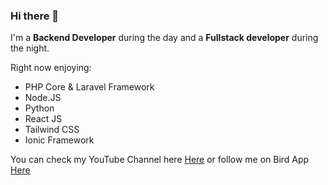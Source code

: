 ### Hi there 👋

I'm a **Backend Developer** during the day and a **Fullstack developer** during the night. 

Right now enjoying: 
- PHP Core & Laravel Framework
- Node.JS
- Python
- React JS
- Tailwind CSS
- Ionic Framework

You can check my YouTube Channel here [Here](https://youtube.com/c/survtech) or follow me on Bird App [Here](https://twitter.com/njungejnr)
<!-- dev -->
<!-- devend -->


